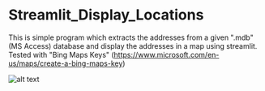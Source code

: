 # Streamlit_Display_Locations
This is simple program which extracts the addresses from a given ".mdb" (MS Access) database and display the addresses in a map using streamlit. Tested with "Bing Maps Keys" (https://www.microsoft.com/en-us/maps/create-a-bing-maps-key)

![alt text](https://github.com/lara1991/Streamlit_Display_Locations/edit/master/img.JPG?raw=true)
